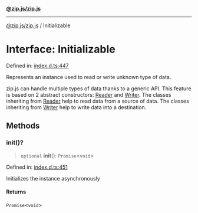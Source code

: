 [**@zip.js/zip.js**](../README.md)

***

[@zip.js/zip.js](../globals.md) / Initializable

# Interface: Initializable

Defined in: [index.d.ts:447](https://github.com/gildas-lormeau/zip.js/blob/93e5cfb75d3abfbb07c60a453452660b0c4b1526/index.d.ts#L447)

Represents an instance used to read or write unknown type of data.

zip.js can handle multiple types of data thanks to a generic API. This feature is based on 2 abstract constructors: [Reader](../classes/Reader.md) and [Writer](../classes/Writer.md).
The classes inheriting from [Reader](../classes/Reader.md) help to read data from a source of data. The classes inheriting from [Writer](../classes/Writer.md) help to write data into a destination.

## Methods

### init()?

> `optional` **init**(): `Promise`\<`void`\>

Defined in: [index.d.ts:451](https://github.com/gildas-lormeau/zip.js/blob/93e5cfb75d3abfbb07c60a453452660b0c4b1526/index.d.ts#L451)

Initializes the instance asynchronously

#### Returns

`Promise`\<`void`\>
